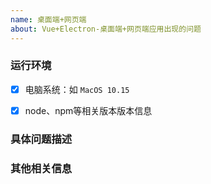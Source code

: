 ```yaml
---
name: 桌面端+网页端
about: Vue+Electron-桌面端+网页端应用出现的问题
---
```


### 运行环境 ###
- [x] 电脑系统：如 `MacOS 10.15`
- [x] node、npm等相关版本版本信息


### 具体问题描述 ###


### 其他相关信息 ###
